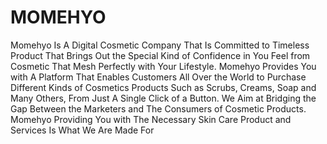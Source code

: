 # MOMEHYO
Momehyo Is A Digital Cosmetic Company That Is Committed to Timeless Product That Brings Out the Special Kind of Confidence in You Feel from Cosmetic That Mesh Perfectly with Your Lifestyle.  Momehyo Provides You with A Platform That Enables Customers All Over the World to Purchase Different Kinds of Cosmetics Products Such as Scrubs, Creams, Soap and Many Others, From Just A Single Click of a Button. We Aim at Bridging the Gap Between the Marketers and The Consumers of Cosmetic Products.  Momehyo Providing You with The Necessary Skin Care Product and Services Is What We Are Made For
